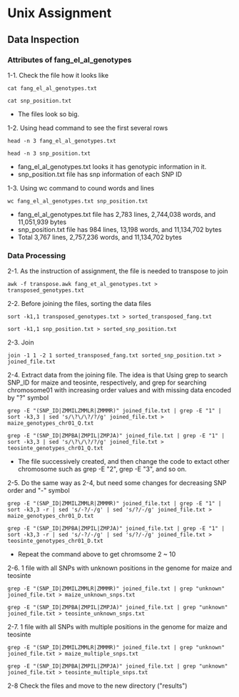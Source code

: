 # Unix Assignment
## Data Inspection
### Attributes of fang_el_al_genotypes

1-1. Check the file how it looks like
```
cat fang_el_al_genotypes.txt
```
```
cat snp_position.txt
```
* The files look so big.

1-2. Using head command to see the first several rows
```
head -n 3 fang_el_al_genotypes.txt
```
```
head -n 3 snp_position.txt
```
* fang_el_al_genotypes.txt looks it has genotypic information in it.
* snp_position.txt file has snp information of each SNP ID

1-3. Using wc command to cound words and lines
```
wc fang_el_al_genotypes.txt snp_position.txt
```
* fang_el_al_genotypes.txt file has 2,783 lines, 2,744,038 words, and 11,051,939 bytes
* snp_position.txt file has 984 lines, 13,198 words, and 11,134,702 bytes
* Total 3,767 lines, 2,757,236 words, and 11,134,702 bytes


### Data Processing
2-1. As the instruction of assignment, the file is needed to transpose to join
```
awk -f transpose.awk fang_et_al_genotypes.txt > transposed_genotypes.txt
```

2-2. Before joining the files, sorting the data files
```
sort -k1,1 transposed_genotypes.txt > sorted_transposed_fang.txt
```
```
sort -k1,1 snp_position.txt > sorted_snp_position.txt
```

2-3. Join
```
join -1 1 -2 1 sorted_transposed_fang.txt sorted_snp_position.txt > joined_file.txt
```

2-4. Extract data from the joining file.
The idea is that Using grep to search SNP_ID for maize and teosinte, respectively, and grep for searching chromosome01 with increasing order values and with missing data encoded by "?" symbol
```
grep -E "(SNP_ID|ZMMILZMMLR|ZMMMR)" joined_file.txt | grep -E "1" | sort -k3,3 | sed 's/\?\/\?/?/g' joined_file.txt > maize_genotypes_chr01_Q.txt
```
```
grep -E "(SNP_ID|ZMPBA|ZMPIL|ZMPJA)" joined_file.txt | grep -E "1" | sort -k3,3 | sed 's/\?\/\?/?/g' joined_file.txt > teosinte_genotypes_chr01_Q.txt
```
* The file successively created, and then change the code to extact other chromosome such as grep -E "2", grep -E "3", and so on.


2-5. Do the same way as 2-4, but need some changes for decreasing SNP order and "-" symbol
```
grep -E "(SNP_ID|ZMMILZMMLR|ZMMMR)" joined_file.txt | grep -E "1" | sort -k3,3 -r | sed 's/-?/-/g' | sed 's/?/-/g' joined_file.txt > maize_genotypes_chr01_D.txt
```
```
grep -E "(SNP_ID|ZMPBA|ZMPIL|ZMPJA)" joined_file.txt | grep -E "1" | sort -k3,3 -r | sed 's/-?/-/g' | sed 's/?/-/g' joined_file.txt > teosinte_genotypes_chr01_D.txt
``` 
* Repeat the command above to get chromsome 2 ~ 10

2-6. 1 file with all SNPs with unknown positions in the genome for maize and teosinte
```
grep -E "(SNP_ID|ZMMILZMMLR|ZMMMR)" joined_file.txt | grep "unknown" joined_file.txt > maize_unknown_snps.txt
```
```
grep -E "(SNP_ID|ZMPBA|ZMPIL|ZMPJA)" joined_file.txt | grep "unknown" joined_file.txt > teosinte_unknown_snps.txt
```

2-7. 1 file with all SNPs with multiple positions in the genome for maize and teosinte
```
grep -E "(SNP_ID|ZMMILZMMLR|ZMMMR)" joined_file.txt | grep "unknown" joined_file.txt > maize_multiple_snps.txt
```
```
grep -E "(SNP_ID|ZMPBA|ZMPIL|ZMPJA)" joined_file.txt | grep "unknown" joined_file.txt > teosinte_multiple_snps.txt
```

2-8 Check the files and move to the new directory ("results")


